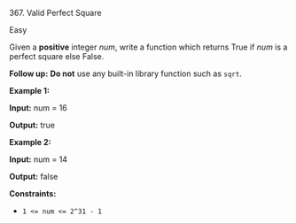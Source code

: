 367\. Valid Perfect Square

Easy

Given a **positive** integer _num_, write a function which returns True if _num_ is a perfect square else False.

**Follow up:** **Do not** use any built-in library function such as `sqrt`.

**Example 1:**

**Input:** num = 16

**Output:** true

**Example 2:**

**Input:** num = 14

**Output:** false

**Constraints:**

*   `1 <= num <= 2^31 - 1`